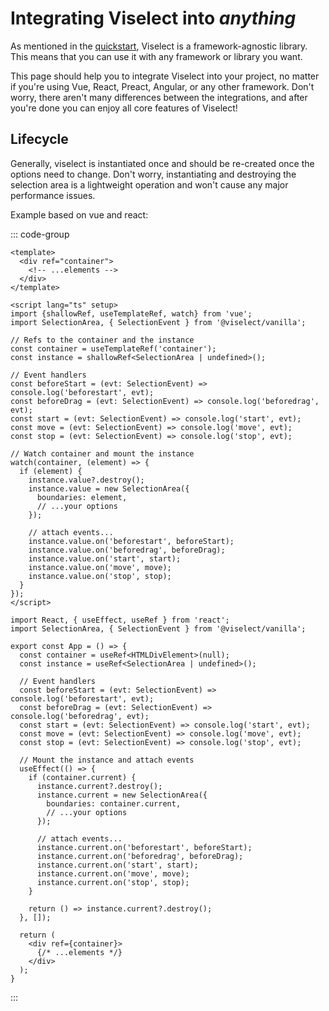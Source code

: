 # Integrating Viselect into _anything_ 

As mentioned in the [quickstart](./quickstart.md), Viselect is a framework-agnostic library.
This means that you can use it with any framework or library you want.

This page should help you to integrate Viselect into your project, no matter if you're using Vue, React, Preact, Angular, or any other framework.
Don't worry, there aren't many differences between the integrations, and after you're done you can enjoy all core features of Viselect!

## Lifecycle

Generally, viselect is instantiated once and should be re-created once the options need to change.
Don't worry, instantiating and destroying the selection area is a lightweight operation and won't cause any major performance issues.

Example based on vue and react:

::: code-group

```vue [App.vue]
<template>
  <div ref="container">
    <!-- ...elements -->
  </div>
</template>

<script lang="ts" setup>
import {shallowRef, useTemplateRef, watch} from 'vue';
import SelectionArea, { SelectionEvent } from '@viselect/vanilla';

// Refs to the container and the instance
const container = useTemplateRef('container');
const instance = shallowRef<SelectionArea | undefined>();

// Event handlers
const beforeStart = (evt: SelectionEvent) => console.log('beforestart', evt);
const beforeDrag = (evt: SelectionEvent) => console.log('beforedrag', evt);
const start = (evt: SelectionEvent) => console.log('start', evt);
const move = (evt: SelectionEvent) => console.log('move', evt);
const stop = (evt: SelectionEvent) => console.log('stop', evt);

// Watch container and mount the instance
watch(container, (element) => {
  if (element) {
    instance.value?.destroy();
    instance.value = new SelectionArea({
      boundaries: element,
      // ...your options
    });

    // attach events...
    instance.value.on('beforestart', beforeStart);
    instance.value.on('beforedrag', beforeDrag);
    instance.value.on('start', start);
    instance.value.on('move', move);
    instance.value.on('stop', stop);
  }
});
</script>
```

```tsx [App.tsx]
import React, { useEffect, useRef } from 'react';
import SelectionArea, { SelectionEvent } from '@viselect/vanilla';

export const App = () => {
  const container = useRef<HTMLDivElement>(null);
  const instance = useRef<SelectionArea | undefined>();

  // Event handlers
  const beforeStart = (evt: SelectionEvent) => console.log('beforestart', evt);
  const beforeDrag = (evt: SelectionEvent) => console.log('beforedrag', evt);
  const start = (evt: SelectionEvent) => console.log('start', evt);
  const move = (evt: SelectionEvent) => console.log('move', evt);
  const stop = (evt: SelectionEvent) => console.log('stop', evt);

  // Mount the instance and attach events
  useEffect(() => {
    if (container.current) {
      instance.current?.destroy();
      instance.current = new SelectionArea({
        boundaries: container.current,
        // ...your options
      });

      // attach events...
      instance.current.on('beforestart', beforeStart);
      instance.current.on('beforedrag', beforeDrag);
      instance.current.on('start', start);
      instance.current.on('move', move);
      instance.current.on('stop', stop);
    }

    return () => instance.current?.destroy();
  }, []);

  return (
    <div ref={container}>
      {/* ...elements */}
    </div>
  );
}
```

:::


